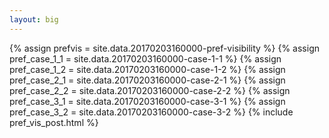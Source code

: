 ```yaml
---
layout: big
---
```

{% assign prefvis = site.data.20170203160000-pref-visibility %}
{% assign pref_case_1_1 = site.data.20170203160000-case-1-1 %}
{% assign pref_case_1_2 = site.data.20170203160000-case-1-2 %}
{% assign pref_case_2_1 = site.data.20170203160000-case-2-1 %}
{% assign pref_case_2_2 = site.data.20170203160000-case-2-2 %}
{% assign pref_case_3_1 = site.data.20170203160000-case-3-1 %}
{% assign pref_case_3_2 = site.data.20170203160000-case-3-2 %}
{% include pref_vis_post.html %}
